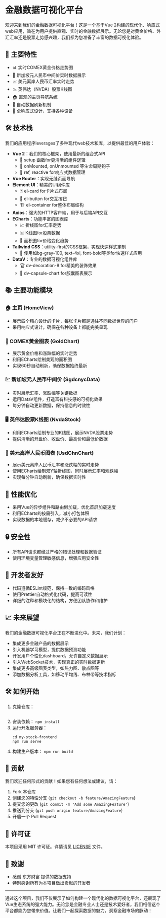 # 金融数据可视化平台

欢迎来到我们的金融数据可视化平台！这是一个基于Vue 2构建的现代化、响应式web应用，旨在为用户提供直观、实时的金融数据展示。无论您是对黄金价格、外汇汇率还是股票走势感兴趣，我们都为您准备了丰富的数据可视化体验。

## 🌟 主要特性

- 📊 实时COMEX黄金价格走势图
- 💱 新加坡元人民币中间价实时数据展示
- 📈 美元离岸人民币汇率实时走势
- 📉 英伟达（NVDA）股票K线图
- 🏠 直观的主页导航系统
- 🔄 自动数据刷新机制
- 📱 全响应式设计，支持各种设备

## 🛠 技术栈

我们的应用程序leverages了多种现代web技术和库，以提供最佳的用户体验：

- **Vue 2**：我们的核心框架，使用最新的组合式API
  - 🔧 setup 函数for更清晰的组件逻辑
  - 🎣 onMounted, onUnmounted 等生命周期钩子
  - 🔗 ref, reactive for响应式数据管理
- **Vue Router**：实现无缝页面导航
- **Element UI**：精美的UI组件库
  - 🃏 el-card for卡片式布局
  - 🔘 el-button for交互按钮
  - 🏗 el-container for整体布局结构
- **Axios**：强大的HTTP客户端，用于与后端API交互
- **ECharts**：功能丰富的图表库
  - 📈 折线图for汇率走势
  - 📊 K线图for股票数据
  - 🌊 面积图for价格变化趋势
- **Tailwind CSS**：utility-first的CSS框架，实现快速样式定制
  - 🎨 使用如bg-gray-100, text-4xl, font-bold等类for快速样式应用
- **DataV**：专业的数据可视化组件库
  - 🏆 dv-decoration-8 for精美的装饰效果
  - 🧪 dv-capsule-chart for胶囊图表展示

## 📚 主要功能模块

### 🏠 主页 (HomeView)
- 展示四个精心设计的卡片，每张卡片都是通往不同数据世界的门户
- 采用响应式设计，确保在各种设备上都能完美呈现

### 🥇 COMEX黄金图表 (GoldChart)
- 展示黄金价格和涨跌幅的实时走势
- 利用ECharts绘制美观的面积图
- 实现60秒自动刷新，确保数据始终最新

### 💹 新加坡元人民币中间价 (SgdcnycData)
- 实时展示汇率、涨跌幅等关键数据
- 运用DataV组件，打造富有科技感的可视化效果
- 每分钟自动更新数据，保持信息的时效性

### 🖥 英伟达股票K线图 (NvdaStock)
- 利用ECharts绘制专业的K线图，展示NVDA股票走势
- 提供清晰的开盘价、收盘价、最高价和最低价数据

### 💱 美元离岸人民币图表 (UsdChnChart)
- 展示美元离岸人民币汇率和涨跌幅的实时走势
- 使用ECharts绘制双Y轴折线图，同时展示汇率和涨跌幅
- 实现每分钟自动刷新，确保数据实时性

## 🚀 性能优化
- 采用Vue的异步组件和路由懒加载，优化首屏加载速度
- 利用ECharts的按需引入，减小打包体积
- 实现数据的本地缓存，减少不必要的API请求

## 🔒 安全性
- 所有API请求都经过严格的错误处理和数据验证
- 使用环境变量管理敏感信息，增强应用安全性

## 🔧 开发者友好
- 代码遵循ESLint规范，保持一致的编码风格
- 使用Prettier自动格式化代码，提高可读性
- 详细的注释和模块化的结构，方便团队协作和维护

## 📈 未来展望

我们的金融数据可视化平台正在不断进化中。未来，我们计划：

- 集成更多金融产品的数据展示
- 引入机器学习模型，提供数据预测功能
- 开发用户个性化dashboard，允许自定义数据展示
- 引入WebSocket技术，实现真正的实时数据更新
- 集成更多高级图表类型，如热力图、散点图等
- 添加数据分析工具，如移动平均线、布林带等技术指标

## 🛠 如何开始

1. 克隆仓库：
   ```git clone https://github.com/LiyunZhang10/my-stock-frontend.git
   ```
3. 安装依赖：
    ```npm install```
4. 运行开发服务器：
    ```
    cd my-stock-frontend
    npm run serve
    ```
5. 构建生产版本：
    ```npm run build```

## 🤝 贡献

我们欢迎任何形式的贡献！如果您有任何想法或建议，请：

1. Fork 本仓库
2. 创建您的特性分支 (`git checkout -b feature/AmazingFeature`)
3. 提交您的更改 (`git commit -m 'Add some AmazingFeature'`)
4. 推送到分支 (`git push origin feature/AmazingFeature`)
5. 开启一个 Pull Request

## 📄 许可证

本项目采用 MIT 许可证。详情请见 [LICENSE](LICENSE) 文件。

## 🙏 致谢

- 感谢 东方财富 提供的数据支持
- 特别感谢所有为本项目做出贡献的开发者

---

通过这个项目，我们不仅展示了如何构建一个现代化的数据可视化平台，还展现了Vue生态系统的强大能力。无论您是金融专业人士还是技术爱好者，我们相信这个平台都能为您带来价值。让我们一起探索数据的魅力，洞察金融市场的脉动！
